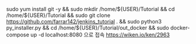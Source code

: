 sudo yum install git -y && sudo mkdir /home/${USER}/Tutorial && cd /home/${USER}/Tutorial && sudo git clone https://github.com/farrar142/jenkins_tutorial . && sudo python3 py_installer.py && cd /home/${USER}/Tutorial/out_docker && sudo docker-compose up -d
localhost:8080 으로 접속
https://wiken.io/ken/2963